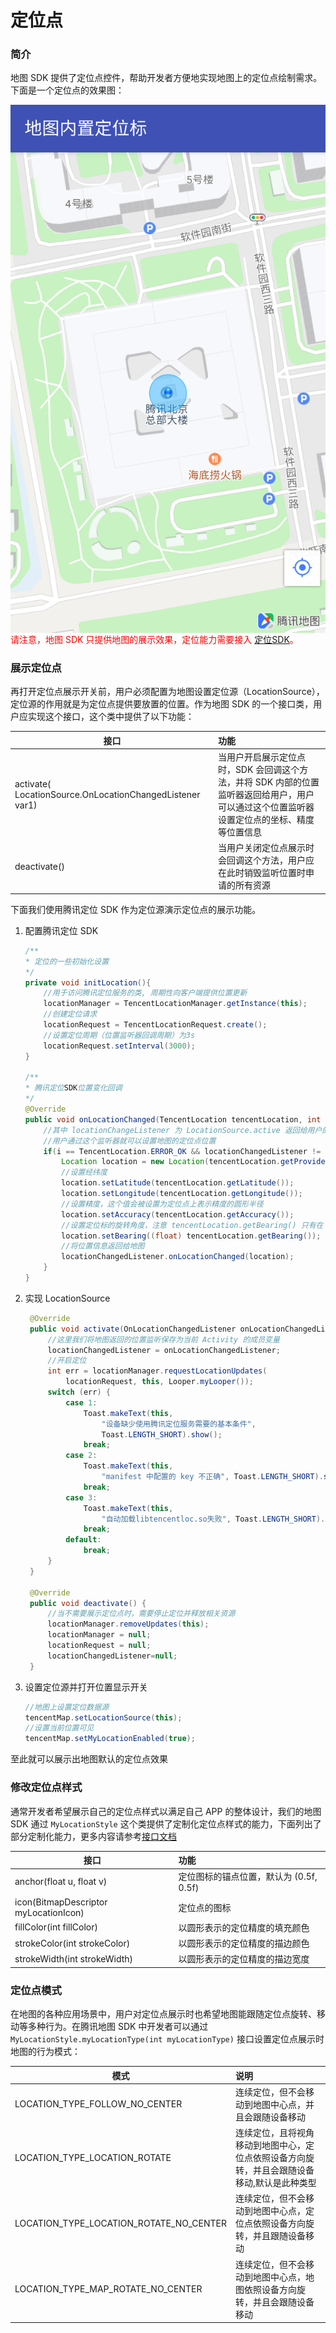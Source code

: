 # 定位点

### 简介

地图 SDK 提供了定位点控件，帮助开发者方便地实现地图上的定位点绘制需求。下面是一个定位点的效果图：

<img src="../images/widget/default_location.png" align='left'>

<span style="color:red">请注意，地图 SDK 只提供地图的展示效果，定位能力需要接入 [定位SDK](https://lbs.qq.com/geo/index.html)。</span>

### 展示定位点

再打开定位点展示开关前，用户必须配置为地图设置定位源（LocationSource），定位源的作用就是为定位点提供要放置的位置。作为地图 SDK 的一个接口类，用户应实现这个接口，这个类中提供了以下功能：

| 接口 | 功能 |
| -- | :-- |
| activate( LocationSource.OnLocationChangedListener var1) | 当用户开启展示定位点时，SDK 会回调这个方法，并将 SDK 内部的位置监听器返回给用户，用户可以通过这个位置监听器设置定位点的坐标、精度等位置信息 |
| deactivate() | 当用户关闭定位点展示时会回调这个方法，用户应在此时销毁监听位置时申请的所有资源 |

下面我们使用腾讯定位 SDK 作为定位源演示定位点的展示功能。

1. 配置腾讯定位 SDK 

    ```java
    /**
    * 定位的一些初始化设置
    */
    private void initLocation(){
        //用于访问腾讯定位服务的类, 周期性向客户端提供位置更新
        locationManager = TencentLocationManager.getInstance(this);
        //创建定位请求
        locationRequest = TencentLocationRequest.create();
        //设置定位周期（位置监听器回调周期）为3s
        locationRequest.setInterval(3000);
    }

    /**
    * 腾讯定位SDK位置变化回调
    */
    @Override
    public void onLocationChanged(TencentLocation tencentLocation, int i, String s) {
        //其中 locationChangeListener 为 LocationSource.active 返回给用户的位置监听器
        //用户通过这个监听器就可以设置地图的定位点位置
        if(i == TencentLocation.ERROR_OK && locationChangedListener != null){
            Location location = new Location(tencentLocation.getProvider());
            //设置经纬度
            location.setLatitude(tencentLocation.getLatitude());
            location.setLongitude(tencentLocation.getLongitude());
            //设置精度，这个值会被设置为定位点上表示精度的圆形半径
            location.setAccuracy(tencentLocation.getAccuracy());
            //设置定位标的旋转角度，注意 tencentLocation.getBearing() 只有在 gps 时才有可能获取
            location.setBearing((float) tencentLocation.getBearing());
            //将位置信息返回给地图
            locationChangedListener.onLocationChanged(location);
        }
    }
    ```

2. 实现 LocationSource
   
   ```java
    @Override
    public void activate(OnLocationChangedListener onLocationChangedListener) {
        //这里我们将地图返回的位置监听保存为当前 Activity 的成员变量
        locationChangedListener = onLocationChangedListener;
        //开启定位
        int err = locationManager.requestLocationUpdates(
            locationRequest, this, Looper.myLooper());
        switch (err) {
            case 1:
                Toast.makeText(this,
                    "设备缺少使用腾讯定位服务需要的基本条件",
                    Toast.LENGTH_SHORT).show();
                break;
            case 2:
                Toast.makeText(this,
                    "manifest 中配置的 key 不正确", Toast.LENGTH_SHORT).show();
                break;
            case 3:
                Toast.makeText(this,
                    "自动加载libtencentloc.so失败", Toast.LENGTH_SHORT).show();
                break;
            default:
                break;
        }
    }

    @Override
    public void deactivate() {
        //当不需要展示定位点时，需要停止定位并释放相关资源
        locationManager.removeUpdates(this);
        locationManager = null;
        locationRequest = null;
        locationChangedListener=null;
    }
   ```

3. 设置定位源并打开位置显示开关
    ```java
    //地图上设置定位数据源
    tencentMap.setLocationSource(this);
    //设置当前位置可见
    tencentMap.setMyLocationEnabled(true);
    ```

至此就可以展示出地图默认的定位点效果

### 修改定位点样式

通常开发者希望展示自己的定位点样式以满足自己 APP 的整体设计，我们的地图 SDK 通过 `MyLocationStyle` 这个类提供了定制化定位点样式的能力，下面列出了部分定制化能力，更多内容请参考[接口文档](https://lbs.qq.com/AndroidDocs/doc_3d/com/tencent/tencentmap/mapsdk/maps/model/MyLocationStyle.html)

| 接口 | 功能 |
| -- | :-- |
| anchor(float u, float v) | 定位图标的锚点位置，默认为 (0.5f, 0.5f) |
| icon(BitmapDescriptor myLocationIcon) | 定位点的图标 |
| fillColor(int fillColor) | 以圆形表示的定位精度的填充颜色 |
| strokeColor(int strokeColor) | 以圆形表示的定位精度的描边颜色 |
| strokeWidth(int strokeWidth) | 以圆形表示的定位精度的描边宽度 |

### 定位点模式

在地图的各种应用场景中，用户对定位点展示时也希望地图能跟随定位点旋转、移动等多种行为。在腾讯地图 SDK 中开发者可以通过 `MyLocationStyle.myLocationType(int myLocationType)` 接口设置定位点展示时地图的行为模式：

| 模式 | 说明 |
| -- | :-- |
| LOCATION_TYPE_FOLLOW_NO_CENTER | 连续定位，但不会移动到地图中心点，并且会跟随设备移动 |
| LOCATION_TYPE_LOCATION_ROTATE | 连续定位，且将视角移动到地图中心，定位点依照设备方向旋转，并且会跟随设备移动,默认是此种类型 |
| LOCATION_TYPE_LOCATION_ROTATE_NO_CENTER | 连续定位，但不会移动到地图中心点，定位点依照设备方向旋转，并且跟随设备移动 |
| LOCATION_TYPE_MAP_ROTATE_NO_CENTER | 连续定位，但不会移动到地图中心点，地图依照设备方向旋转，并且会跟随设备移动 |